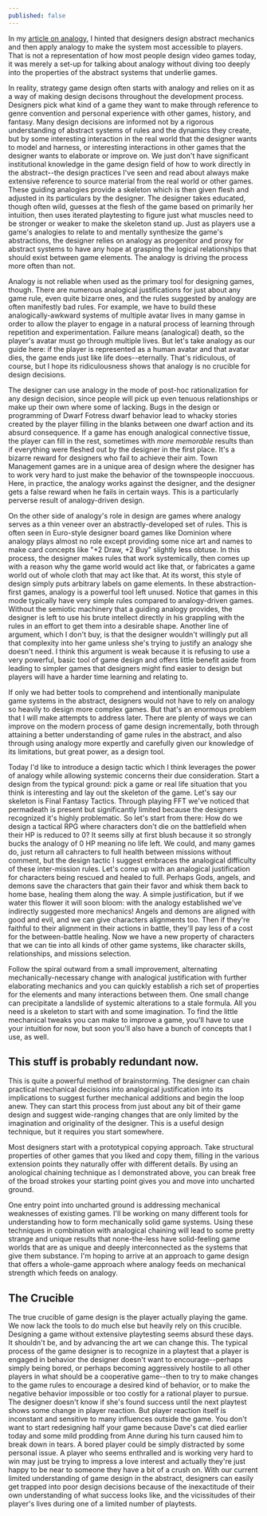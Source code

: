 ```yaml
---
published: false
---
```

In my [article on analogy](analogy.html), I hinted that designers design abstract mechanics and then apply analogy to make the system most accessible to players. That is not a representation of how most people design video games today, it was merely a set-up for talking about analogy without diving too deeply into the properties of the abstract systems that underlie games. 

In reality, strategy game design often starts with analogy and relies on it as a way of making design decisons throughout the development process. Designers pick what kind of a game they want to make through reference to genre convention and personal experience with other games, history, and fantasy. Many design decisions are informed not by a rigorous understanding of abstract systems of rules and the dynamics they create, but by some interesting interaction in the real world that the designer wants to model and harness, or interesting interactions in other games that the designer wants to elaborate or improve on. We just don't have significant institutional knowledge in the game design field of how to work directly in the abstract--the design practices I've seen and read about always make extensive reference to source material from the real world or other games. These guiding analogies provide a skeleton which is then given flesh and adjusted in its particulars by the designer. The designer takes educated, though often wild, guesses at the flesh of the game based on primarily her intuition, then uses iterated playtesting to figure just what muscles need to be stronger or weaker to make the skeleton stand up. Just as players use a game's analogies to relate to and mentally synthesize the game's abstractions, the designer relies on analogy as progenitor and proxy for abstract systems to have any hope at grasping the logical relationships that should exist between game elements. The analogy is driving the process more often than not.

Analogy is not reliable when used as the primary tool for designing games, though. There are numerous analogical justifications for just about any game rule, even quite bizarre ones, and the rules suggested by analogy are often manifestly bad rules. For example, we have to build these analogically-awkward systems of multiple avatar lives in many gamse in order to allow the player to engage in a natural process of learning through repetition and experimentation. Failure means (analogical) death, so the player's avatar must go through multiple lives. But let's take analogy as our guide here: if the player is represented as a human avatar and that avatar dies, the game ends just like life does--eternally. That's ridiculous, of course, but I hope its ridiculousness shows that analogy is no crucible for design decisions. 

The designer can use analogy in the mode of post-hoc rationalization for any design decision, since people will pick up even tenuous relationships or make up their own where some of lacking. Bugs in the design or programming of Dwarf Fotress dwarf behavior lead to whacky stories created by the player filling in the blanks between one dwarf action and its absurd consequence. If a game has enough analogical connective tissue, the player can fill in the rest, sometimes with *more memorable* results than if everything were fleshed out by the designer in the first place. It's a bizarre reward for designers who fail to achieve their aim. Town Management games are in a unique area of design where the designer has to work very hard to just make the behavior of the townspeople inoccuous. Here, in practice, the analogy works against the designer, and the designer gets a false reward when he fails in certain ways. This is a particularly perverse result of analogy-driven design.

On the other side of analogy's role in design are games where analogy serves as a thin veneer over an abstractly-developed set of rules. This is often seen in Euro-style designer board games like Dominion where analogy plays almost no role except providing some nice art and names to make card concepts like "+2 Draw, +2 Buy" slightly less obtuse. In this process, the designer makes rules that work systemically, then comes up with a reason why the game world would act like that, or fabricates a game world out of whole cloth that may act like that. At its worst, this style of design simply puts arbitrary labels on game elements. In these abstraction-first games, analogy is a powerful tool left unused. Notice that games in this mode typically have very simple rules compared to analogy-driven games. Without the semiotic machinery that a guiding analogy provides, the designer is left to use his brute intellect directly in his grappling with the rules in an effort to get them into a desirable shape. Another line of argument, which I don't buy, is that the designer wouldn't willingly put all that complexity into her game unless she's trying to justify an analogy she doesn't need. I think this argument is weak because it is refusing to use a very powerful, basic tool of game design and offers little benefit aside from leading to simpler games that designers might find easier to design but players will have a harder time learning and relating to.

If only we had better tools to comprehend and intentionally manipulate game systems in the abstract, designers would not have to rely on analogy so heavily to design more complex games. But that's an enormous problem that I will make attempts to address later. There are plenty of ways we can improve on the modern process of game design incrementally, both through attaining a better understanding of game rules in the abstract, and also through using analogy more expertly and carefully given our knowledge of its limitations, but great power, as a design tool. 

Today I'd like to introduce a design tactic which I think leverages the power of analogy while allowing systemic concerns their due consideration. Start a design from the typical ground: pick a game or real life situation that you think is interesting and lay out the skeleton of the game. Let's say our skeleton is Final Fantasy Tactics. Through playing FFT we've noticed that permadeath is present but significantly limited because the designers recognized it's highly problematic. So let's start from there: How do we design a tactical RPG where characters don't die on the battlefield when their HP is reduced to 0? It seems silly at first blush because it so strongly bucks the analogy of 0 HP meaning no life left. We could, and many games do, just return all cahracters to full health between missions without comment, but the design tactic I suggest embraces the analogical difficulty of these inter-mission rules. Let's come up with an analogical justification for characters being rescued and healed to full. Perhaps Gods, angels, and demons save the characters that gain their favor and whisk them back to home base, healing them along the way. A simple justification, but if we water this flower it will soon bloom: with the analogy established we've indirectly suggested more mechanics! Angels and demons are aligned with good and evil, and we can give characters alignments too. Then if they're faithful to their alignment in their actions in battle, they'll pay less of a cost for the between-battle healing. Now we have a new property of characters that we can tie into all kinds of other game systems, like character skills, relationships, and missions selection. 

Follow the spiral outward from a small improvement, alternating mechanically-necessary change with analogical justification with further elaborating mechanics and you can quickly establish a rich set of properties for the elements and many interactions between them. One small change can precipitate a landslide of systemic alterations to a stale formula. All you need is a skeleton to start with and some imagination. To find the little mechanical tweaks you can make to improve a game, you'll have to use your intuition for now, but soon you'll also have a bunch of concepts that I use, as well.

## This stuff is probably redundant now.

This is quite a powerful method of brainstorming. The designer can chain practical mechanical decisions into analogical justification into its implications to suggest further mechanical additions and begin the loop anew. They can start this process from just about any bit of their game design and suggest wide-ranging changes that are only limited by the imagination and originality of the designer. This is a useful design technique, but it requires you start somewhere.

Most designers start with a prototypical copying approach. Take structural properties of other games that you liked and copy them, filling in the various extension points they naturally offer with different details. By using an anological chaining technique as I demonstrated above, you can break free of the broad strokes your starting point gives you and move into uncharted ground.

One entry point into uncharted ground is addressing mechanical weaknesses of existing games. I'll be working on many different  tools for understanding how to form mechanically solid game systems. Using these techniques in combination with analogical chaining will lead to some pretty strange and unique results that none-the-less have solid-feeling game worlds that are as unique and deeply interconnected as the systems that give them substance. I'm hoping to arrive at an approach to game design that offers a whole-game approach where analogy feeds on mechanical strength which feeds on analogy.

## The Crucible

The true crucible of game design is the player actually playing the game. We now lack the tools to do much else but heavily rely on this crucible. Designing a game without extensive playtesting seems absurd these days. It shouldn't be, and by advancing the art we can change this. The typical process of the game designer is to recognize in a playtest that a player is engaged in behavior the designer doesn't want to encourage--perhaps simply being bored, or perhaps becoming aggressively hostile to all other players in what should be a cooperative game--then to try to make changes to the game rules to encourage a desired kind of behavior, or to make the negative behavior impossible or too costly for a rational player to pursue. The designer doesn't know if she's found success until the next playtest shows some change in player reaction. But player reaction itself is inconstant and sensitive to many influences outside the game. You don't want to start redesigning half your game because Dave's cat died earlier today and some mild prodding from Anne during his turn caused him to break down in tears. A bored player could be simply distracted by some personal issue. A player who seems enthralled and is working very hard to win may just be trying to impress a love interest and actually they're just happy to be near to someone they have a bit of a crush on. With our current limited understanding of game design in the abstract, designers can easily get trapped into poor design decisions because of the inexactitude of their own understanding of what success looks like, and the vicissitudes of their player's lives during one of a limited number of playtests.
